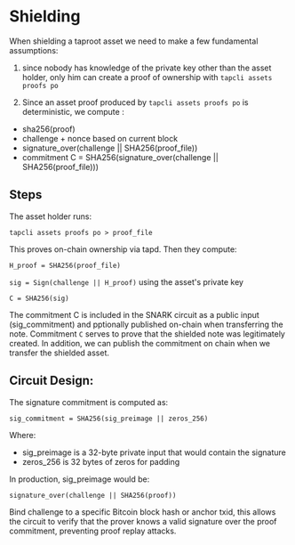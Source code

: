 # Shielding

When shielding a taproot asset we need to make a few fundamental assumptions: 

1) since nobody has knowledge of the private key other than the asset holder, only him can create a proof of ownership with ```tapcli assets proofs po```

2) Since an asset proof produced by ```tapcli assets proofs po``` is deterministic, we compute :

- sha256(proof)
- challenge + nonce based on current block 
- signature_over(challenge || SHA256(proof_file))
- commitment C = SHA256(signature_over(challenge || SHA256(proof_file)))

## Steps

The asset holder runs:

``` tapcli assets proofs po > proof_file ```

This proves on-chain ownership via tapd. Then they compute:

```H_proof = SHA256(proof_file)```

```sig = Sign(challenge || H_proof)``` using the asset's private key

```C = SHA256(sig)```

The commitment C is included in the SNARK circuit as a public input (sig_commitment) and pptionally published on-chain when transferring the note. Commitment ```C``` serves to prove that the shielded note was legitimately created. In addition, we can publish the commitment on chain when we transfer the shielded asset. 

##  Circuit Design:

  The signature commitment is computed as:

  ```sig_commitment = SHA256(sig_preimage || zeros_256)```

  Where:
  - sig_preimage is a 32-byte private input that would contain the signature
  - zeros_256 is 32 bytes of zeros for padding

  In production, sig_preimage would be:

  ```signature_over(challenge || SHA256(proof))```

  Bind challenge to a specific Bitcoin block hash or anchor txid, this allows the circuit to verify that the prover knows a valid signature over the proof commitment, preventing proof replay attacks.
 
